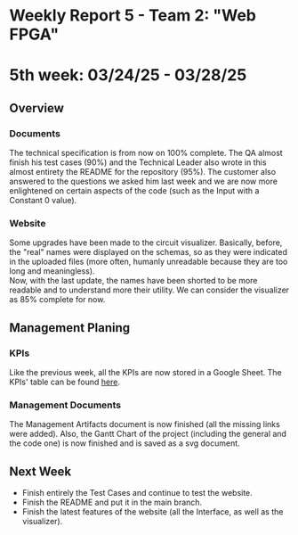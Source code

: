 # Weekly Report 5 - Team 2: "Web FPGA"

# 5th week: 03/24/25 - 03/28/25

## Overview

### Documents

The technical specification is from now on 100% complete. The QA almost finish his test cases (90%) and the Technical Leader also wrote in this almost entirety the README for the repository (95%). The customer also answered to the questions we asked him last week and we are now more enlightened on certain aspects of the code (such as the Input with a Constant 0 value).

### Website

Some upgrades have been made to the circuit visualizer. Basically, before, the "real" names were displayed on the schemas, so as they were indicated in the uploaded files (more often, humanly unreadable because they are too long and meaningless). <br>
Now, with the last update, the names have been shorted to be more readable and to understand more their utility. We can consider the visualizer as 85% complete for now.

## Management Planing

### KPIs

Like the previous week, all the KPIs are now stored in a Google Sheet. The KPIs' table can be found [here](https://docs.google.com/spreadsheets/d/1IzNeeq6BHiJQUQX-DqInGMWjPvM-9AiJ3GWgXlKIHhs/edit?usp=sharing).

### Management Documents

The Management Artifacts document is now finished (all the missing links were added). Also, the Gantt Chart of the project (including the general and the code one) is now finished and is saved as a svg document.

## Next Week

- Finish entirely the Test Cases and continue to test the website.
- Finish the README and put it in the main branch.
- Finish the latest features of the website (all the Interface, as well as the visualizer).
